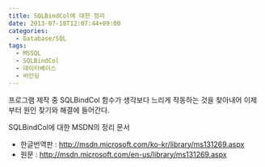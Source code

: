 ```yaml
---
title: SQLBindCol에 대한 정리
date: 2013-07-18T12:07:44+09:00
categories:
  - Database/SQL
tags:
  - MSSQL
  - SQLBindCol
  - 데이터베이스
  - 바인딩
---
```

프로그램 제작 중 SQLBindCol 함수가 생각보다 느리게 작동하는 것을 찾아내어 이제부터 원인 찾기와 해결에 들어간다.

SQLBindCol에 대한 MSDN의 정리 문서

* 한글번역판 : <http://msdn.microsoft.com/ko-kr/library/ms131269.aspx>
* 원문 : <http://msdn.microsoft.com/en-us/library/ms131269.aspx>
